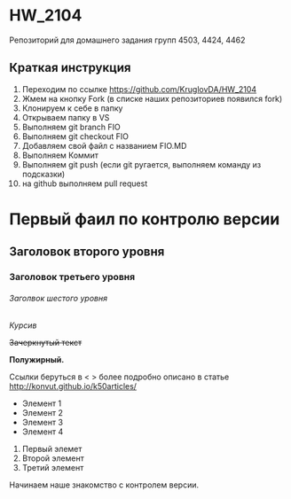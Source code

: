 # HW_2104
Репозиторий для домашнего задания групп 4503, 4424, 4462
## Краткая инструкция
1. Переходим по ссылке https://github.com/KruglovDA/HW_2104
2. Жмем на кнопку Fork (в списке наших репозиториев появился fork)
3. Клонируем к себе в папку
4. Открываем папку в VS
5. Выполняем git branch FIO
6. Выполняем git checkout FIO
7. Добавляем свой файл с названием FIO.MD
8. Выполняем Коммит
9. Выполняем git push (если git ругается, выполняем команду из подсказки)
10. на github выполняем pull request


# Первый фаил по контролю версии

## Заголовок второго уровня

### Заголовок третьего уровня

###### Заголвок шестого уровня

*Курсив*

~~Зачеркнутый текст~~

**Полужирный.**

Ссылки беруться в < > более подробно описано в статье <http://konvut.github.io/k50articles/>


* Элемент 1
* Элемент 2
* Элемент 3
* Элемент 4

1. Первый элемет
2. Второй элемент
3. Третий элемент


Начинаем наше знакомство с контролем версии.
